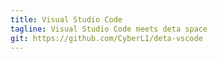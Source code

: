 ```yaml
---
title: Visual Studio Code
tagline: Visual Studio Code meets deta space
git: https://github.com/CyberL1/deta-vscode
---
```

